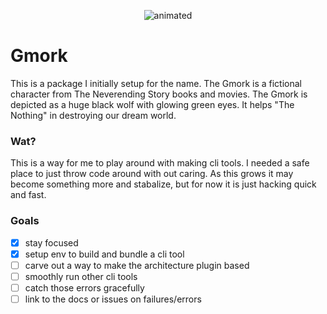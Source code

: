 <p align="center">
  <img src="https://gifimage.net/wp-content/uploads/2017/11/gmork-gif-4.gif" alt="animated" />
</p>

# Gmork

This is a package I initially setup for the name. The Gmork is a fictional character from The Neverending Story books and movies.
The Gmork is depicted as a huge black wolf with glowing green eyes. It helps "The Nothing" in destroying our dream world.

### Wat?
This is a way for me to play around with making cli tools. I needed a safe place to just throw code around with out caring.
As this grows it may become something more and stabalize, but for now it is just hacking quick and fast.

### Goals

- [x] stay focused
- [x] setup env to build and bundle a cli tool
- [ ] carve out a way to make the architecture plugin based
- [ ] smoothly run other cli tools
- [ ] catch those errors gracefully
- [ ] link to the docs or issues on failures/errors
